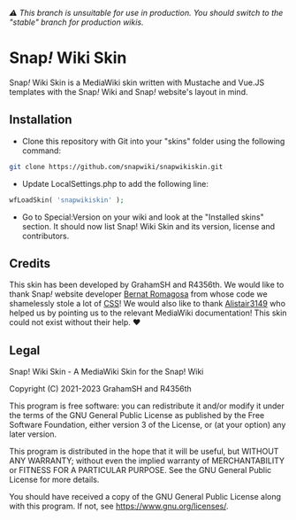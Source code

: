 _:warning: This branch is unsuitable for use in production. You should switch to the "stable" branch for production wikis._

# Snap<i>!</i> Wiki Skin

Snap<i>!</i> Wiki Skin is a MediaWiki skin written with Mustache and Vue.JS templates with the Snap<i>!</i> Wiki and Snap<i>!</i> website's layout in mind.

## Installation

- Clone this repository with Git into your "skins" folder using the following command:

```Bash
git clone https://github.com/snapwiki/snapwikiskin.git
```

- Update LocalSettings.php to add the following line:

```PHP
wfLoadSkin( 'snapwikiskin' );
```

- Go to Special:Version on your wiki and look at the "Installed skins" section. It should now list Snap! Wiki Skin and its version, license and contributors.

## Credits

This skin has been developed by GrahamSH and R4356th. We would like to thank Snap<i>!</i> website developer <a href="https://github.com/bromagosa">Bernat Romagosa</a> from whose code we shamelessly stole a lot of <a href="https://github.com/snap-cloud/SnapSite/tree/master/static/style">CSS</a>! We would also like to thank <a href="https://github.com/alistair3149">Alistair3149</a> who helped us by pointing us to the relevant MediaWiki documentation! This skin could not exist without their help. :heart:

## Legal

Snap! Wiki Skin - A MediaWiki Skin for the Snap! Wiki

Copyright (C) 2021-2023 GrahamSH and R4356th

This program is free software: you can redistribute it and/or modify it under the terms of the GNU General Public License as published by the Free Software Foundation, either version 3 of the License, or (at your option) any later version.

This program is distributed in the hope that it will be useful, but WITHOUT ANY WARRANTY; without even the implied warranty of MERCHANTABILITY or FITNESS FOR A PARTICULAR PURPOSE. See the GNU General Public License for more details.

You should have received a copy of the GNU General Public License along with this program. If not, see https://www.gnu.org/licenses/.
